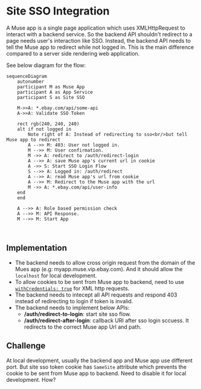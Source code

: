 # Site SSO Integration
A Muse app is a single page application which uses XMLHttpRequest to interact with a backend service. So the backend API shouldn't redirect to a page needs user's interaction like SSO. Instead, the backend API needs to tell the Muse app to redirect while not logged in. This is the main difference compared to a server side rendering web application.

See below diagram for the flow:

```mermaid
sequenceDiagram
    autonumber
    participant M as Muse App
    participant A as App Service
    participant S as Site SSO
    
    M->>A: *.ebay.com/api/some-api
    A->>A: Validate SSO Token

    rect rgb(240, 240, 240)
    alt if not logged in
        Note right of A: Instead of redirecting to sso<br/>but tell Muse app to redirect
        A -->> M: 403: User not logged in.
        M -->> M: User confirmation.
        M ->> A: redirect to /auth/redirect-login
        A -->> A: save Muse app's current url in cookie
        A ->> S: Start SSO Login Flow
        S -->> A: Logged in: /auth/redirect
        A -->> A: read Muse app's url from cookie
        A -->> M: Redirect to the Muse app with the url
        M ->> A: *.ebay.com/api/user-info
    end
    end

    A -->> A: Role based permission check
    A -->> M: API Response.
    M -->> M: Start App

    
```

## Implementation
- The backend needs to allow cross origin request from the domain of the Mues app (e.g: myapp.muse.vip.ebay.com). And it should allow the `localhost` for local development.
- To allow cookies to be sent from Muse app to backend, need to use [`withCredentials: true`](https://developer.mozilla.org/en-US/docs/Web/API/XMLHttpRequest/withCredentials) for XML http requests.
- The backend needs to intecept all API requests and respond 403 instead of redirecting to login if token is invalid.
- The backend needs to implement below APIs:
    - **/auth/redirect-to-login**: start site sso flow.
    - **/auth/redirect-after-login**: callback URI after sso login sccuess. It redirects to the correct Muse app Url and path.


## Challenge
At local development, usually the backend app and Muse app use different port. But site sso token cookie has `SameSite` attribute which prevents the cookie to be sent from Muse app to backend. Need to disable it for local development. How?